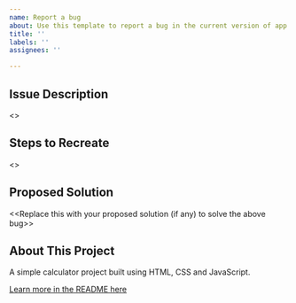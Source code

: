 ```yaml
---
name: Report a bug
about: Use this template to report a bug in the current version of app
title: ''
labels: ''
assignees: ''

---
```


## Issue Description

<<Replace this with a short description of bug>>

## Steps to Recreate

<<Replace this with steps to recreate the above bug>>

## Proposed Solution

<<Replace this with your proposed solution (if any) to solve the above bug>>

## About This Project

A simple calculator project built using HTML, CSS and JavaScript. 

[Learn more in the README here](https://github.com/Progate-Community/calculator-demo/blob/master/README.md)
